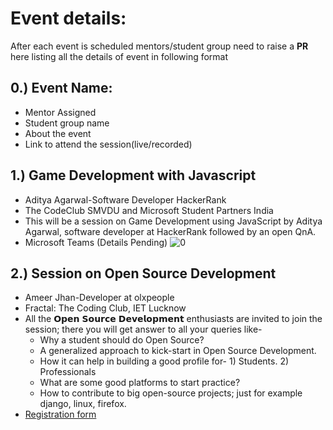 # Event details:
After each event is scheduled mentors/student group need to raise a **PR** here listing all the details of event in following format

## 0.) Event Name:
- Mentor Assigned
- Student group name
- About the event
- Link to attend the session(live/recorded)

## 1.) Game Development with Javascript
- Aditya Agarwal-Software Developer HackerRank
- The CodeClub SMVDU and Microsoft Student Partners India
- This will be a session on Game Development using JavaScript by Aditya Agarwal, software developer at HackerRank followed by an open QnA. 
- Microsoft Teams (Details Pending)
![0](https://user-images.githubusercontent.com/33570551/79624769-97ed7380-8141-11ea-814d-89e8c697c5e9.jpg)

## 2.) Session on Open Source Development
- Ameer Jhan-Developer at olxpeople
- Fractal: The Coding Club, IET Lucknow 
- All the 𝗢𝗽𝗲𝗻 𝗦𝗼𝘂𝗿𝗰𝗲 𝗗𝗲𝘃𝗲𝗹𝗼𝗽𝗺𝗲𝗻𝘁 enthusiasts are invited to join the session; there you will get answer to all your queries like-
    * Why a student should do Open Source?
    * A generalized approach to kick-start in Open Source Development.
    * How it can help in building a good profile for- 1) Students.  2) Professionals
    * What are some good platforms to start practice?
    * How to contribute to big open-source  projects; just for example django, linux, firefox.
- [Registration form](https://forms.gle/6AydBeGHEKn9C3JL7)
